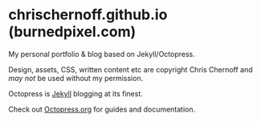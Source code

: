 chrischernoff.github.io (burnedpixel.com)
========================

My personal portfolio &amp; blog based on Jekyll/Octopress.

Design, assets, CSS, written content etc are copyright Chris Chernoff and _may not_ be used without my permission.



Octopress is [Jekyll](https://github.com/mojombo/jekyll) blogging at its finest.

Check out [Octopress.org](http://octopress.org/docs) for guides and documentation. 



